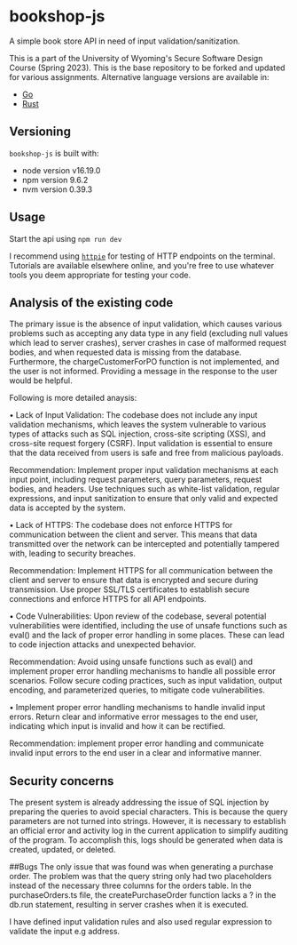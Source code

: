 # bookshop-js

A simple book store API in need of input validation/sanitization.

This is a part of the University of Wyoming's Secure Software Design Course (Spring 2023). This is the base repository to be forked and updated for various assignments. Alternative language versions are available in:

- [Go](https://github.com/andey-robins/bookshop-go)
- [Rust](https://github.com/andey-robins/bookshop-rs)

## Versioning

`bookshop-js` is built with:

- node version v16.19.0
- npm version 9.6.2
- nvm version 0.39.3

## Usage

Start the api using `npm run dev`

I recommend using [`httpie`](https://httpie.io) for testing of HTTP endpoints on the terminal. Tutorials are available elsewhere online, and you're free to use whatever tools you deem appropriate for testing your code.

## Analysis of the existing code
The primary issue is the absence of input validation, which causes various problems such as accepting any data type in any field (excluding null values which lead to server crashes), server crashes in case of malformed request bodies, and when requested data is missing from the database. Furthermore, the chargeCustomerForPO function is not implemented, and the user is not informed. Providing a message in the response to the user would be helpful.


Following is more detailed anaysis:


•	Lack of Input Validation: The codebase does not include any input validation mechanisms, which leaves the system vulnerable to various types of attacks such as SQL injection, cross-site scripting (XSS), and cross-site request forgery (CSRF). Input validation is essential to ensure that the data received from users is safe and free from malicious payloads.

Recommendation: Implement proper input validation mechanisms at each input point, including request parameters, query parameters, request bodies, and headers. Use techniques such as white-list validation, regular expressions, and input sanitization to ensure that only valid and expected data is accepted by the system.

•	Lack of HTTPS: The codebase does not enforce HTTPS for communication between the client and server. This means that data transmitted over the network can be intercepted and potentially tampered with, leading to security breaches.

Recommendation: Implement HTTPS for all communication between the client and server to ensure that data is encrypted and secure during transmission. Use proper SSL/TLS certificates to establish secure connections and enforce HTTPS for all API endpoints.

•	Code Vulnerabilities: Upon review of the codebase, several potential vulnerabilities were identified, including the use of unsafe functions such as eval() and the lack of proper error handling in some places. These can lead to code injection attacks and unexpected behavior.

Recommendation: Avoid using unsafe functions such as eval() and implement proper error handling mechanisms to handle all possible error scenarios. Follow secure coding practices, such as input validation, output encoding, and parameterized queries, to mitigate code vulnerabilities.

•	Implement proper error handling mechanisms to handle invalid input errors. Return clear and informative error messages to the end user, indicating which input is invalid and how it can be rectified.

Recommendation: implement proper error handling and communicate invalid input errors to the end user in a clear and informative manner.

## Security concerns
The present system is already addressing the issue of SQL injection by preparing the queries to avoid special characters. This is because the query parameters are not turned into strings. However, it is necessary to establish an official error and activity log in the current application to simplify auditing of the program. To accomplish this, logs should be generated when data is created, updated, or deleted.

##Bugs
The only issue that was found was when generating a purchase order. The problem was that the query string only had two placeholders instead of the necessary three columns for the orders table. In the purchaseOrders.ts file, the createPurchaseOrder function lacks a ? in the db.run statement, resulting in server crashes when it is executed.

I have defined input validation rules and also used regular expression to validate the input e.g address.
